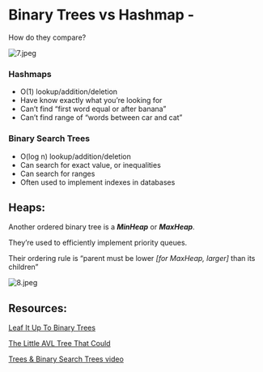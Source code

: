 # Binary Trees vs Hashmap -

How do they compare?

![7.jpeg](https://lessons.springboard.com/image/https%3A%2F%2Fs3-us-west-2.amazonaws.com%2Fsecure.notion-static.com%2Fb81c59f1-89de-4a09-9bd2-079727c80f03%2F7.jpeg?table=block&id=41ecf451-75c1-4433-bcf8-c3a6420e3ece&spaceId=163f1722-85e9-4a3c-adba-457a91094f00&width=1250&userId=&cache=v2)

### Hashmaps
- O(1) lookup/addition/deletion
- Have know exactly what you’re looking for
- Can’t find “first word equal or after banana”
- Can’t find range of “words between car and cat”

### Binary Search Trees
- O(log n) lookup/addition/deletion
- Can search for exact value, or inequalities
- Can search for ranges
- Often used to implement indexes in databases

## Heaps:

Another ordered binary tree is a ***MinHeap*** or ***MaxHeap***.

They’re used to efficiently implement priority queues.

Their ordering rule is “parent must be lower *[for MaxHeap, larger]* than its children”

![8.jpeg](https://lessons.springboard.com/image/https%3A%2F%2Fs3-us-west-2.amazonaws.com%2Fsecure.notion-static.com%2Fd645ec95-fcb5-4f3a-b2b1-1299983e049d%2F8.jpeg?table=block&id=8bc0cfda-9091-48b9-b39b-2b8a2a32cd98&spaceId=163f1722-85e9-4a3c-adba-457a91094f00&width=770&userId=&cache=v2)

## Resources:

[Leaf It Up To Binary Trees](https://medium.com/basecs/leaf-it-up-to-binary-trees-11001aaf746d)

[The Little AVL Tree That Could](https://medium.com/basecs/the-little-avl-tree-that-could-86a3cae410c7)

[Trees & Binary Search Trees video](https://dev.to/vaidehijoshi/trees--binary-search-trees--basecs-video-series-5e38)
